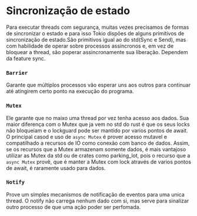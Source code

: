 # Sincronização de estado
 
Para executar threads com segurança, muitas vezes precisamos de formas de sincronizar o estado e para isso Tokio dispões de alguns primitivos de sincronização de estado.São primitivos igual ao do std(Sync e Send), mas com habilidade de operar sobre processos assíncronos e, em vez de bloquear a thread, são poperar assincronamente sua liberação. Dependem da feature sync.

### `Barrier`
Garante que múltiplos processos vão esperar uns aos outros para continuar até atingirem certo ponto na execução do programa.

### `Mutex`
Ele garante que no maixo uma thread por vez tenha acesso aos dados. Sua maior diferença com o Mutex que ja vem no std do rust é que os seus locks não bloqueiam e o lockguard pode ser mantido por varios pontos de await. O principal casod e uso de `async Mutex` é prover acesso mutavel e compatilhado a recursos de IO como conexão com banco de dados. Assim, se os recursos que a Mutex armazenam somente dados, é mais vantajoso utilizar as Mutex da std ou de crates como parking_lot, pois o recurso que a `async Mutex` provê, que é manter a Mutex com lock através de varios pontos de await, é raramente usado para dados.


### `Notify`

Prove um simples mecanismos de notificação de eventos para uma unica thread. O notify não carrega nenhum dado com si, mas serve para sinalizar outro processo de que uma ação poder ser perfomada.